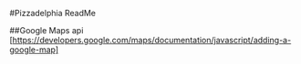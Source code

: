 #Pizzadelphia ReadMe

##Google Maps api
[https://developers.google.com/maps/documentation/javascript/adding-a-google-map]
